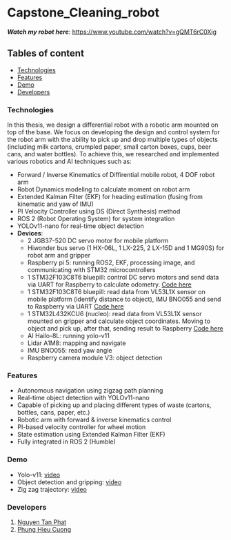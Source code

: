 # Capstone_Cleaning_robot
***Watch my robot here***: https://www.youtube.com/watch?v=gQMT6rC0Xig

## Tables of content
- [Technologies](#technologies)
- [Features](#features)
- [Demo](#demo)
- [Developers](#developers)

### Technologies
In this thesis, we design a differential robot with a robotic arm mounted on top of the base. We focus on developing the design and control system for the robot arm with the ability to pick up and drop multiple types of objects (including milk cartons, crumpled paper, small carton boxes, cups, beer cans, and water bottles).
To achieve this, we researched and implemented various robotics and AI techniques such as:
* Forward / Inverse Kinematics of Diffirential mobile robot, 4 DOF robot arm
* Robot Dynamics modeling to calculate moment on robot arm
* Extended Kalman Filter (EKF) for heading estimation (fusing from kinematic and yaw of IMU)
* PI Velocity Controller using DS (Direct Synthesis) method
* ROS 2 (Robot Operating System) for system integration
* YOLOv11-nano for real-time object detection
* **Devices**:
  * 2 JGB37-520 DC servo motor for mobile platform
  * Hiwonder bus servo (1 HX-06L, 1 LX-225, 2 LX-15D and 1 MG90S) for robot arm and gripper
  * Raspberry pi 5: running ROS2, EKF, processing image, and communicating with STM32 microcontrollers
  * 1 STM32F103C8T6 bluepill: control DC servo motors and send data via UART for Raspberry to calculate odometry. [Code here](https://github.com/Phat-sv/DC_servo_motor_STM32)
  * 1 STM32F103C8T6 bluepill: read data from VL53L1X sensor on mobile platform (identify distance to object), IMU BNO055 and send to Raspberry via UART [Code here](https://github.com/Phat-sv/VL53L1X_and_BNO055_STM32)
  * 1 STM32L432KCU6 (nucleo): read data from VL53L1X sensor mounted on gripper and calculate object coordinates. Moving to object and pick up, after that, sending result to Raspberry [Code here](https://github.com/Phat-sv/4_DOF_Robot_Arm_STM32)
  * AI Hailo-8L: running yolo-v11
  * Lidar A1M8: mapping and navigate
  * IMU BNO055: read yaw angle
  * Raspberry camera module V3: object detection

### Features
* Autonomous navigation using zigzag path planning
* Real-time object detection with YOLOv11-nano
* Capable of picking up and placing different types of waste (cartons, bottles, cans, paper, etc.)
* Robotic arm with forward & inverse kinematics control
* PI-based velocity controller for wheel motion
* State estimation using Extended Kalman Filter (EKF)
* Fully integrated in ROS 2 (Humble)

### Demo
* Yolo-v11: [video](https://youtu.be/JAwOVxa2ZUE)
* Object detection and gripping: [video](https://youtube.com/shorts/5fRmE0WF7jY)
* Zig zag trajectory: [video](https://youtu.be/SWXLe86SoOQ)
  
### Developers
1. [Nguyen Tan Phat](https://github.com/Phat-sv)
2. [Phung Hieu Cuong](https://github.com/phcfg12)


